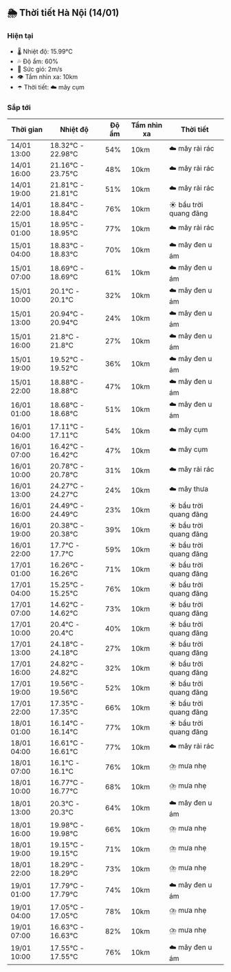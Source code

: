 ## 🌦️ Thời tiết Hà Nội (14/01)

### Hiện tại

- 🌡️ Nhiệt độ: 15.99℃
- 💦 Độ ẩm: 60%
- 💨 Sức gió: 2m/s
- 👁️ Tầm nhìn xa: 10km
- ☂️ Thời tiết: ☁️ mây cụm

### Sắp tới

| Thời gian | Nhiệt độ | Độ ẩm | Tầm nhìn xa | Thời tiết |
| --- | --- | --- | --- | --- |
| 14/01 13:00 | 18.32℃ - 22.98℃ | 54% | 10km | ☁️ mây rải rác |
| 14/01 16:00 | 21.16℃ - 23.75℃ | 48% | 10km | ☁️ mây rải rác |
| 14/01 19:00 | 21.81℃ - 21.81℃ | 51% | 10km | ☁️ mây rải rác |
| 14/01 22:00 | 18.84℃ - 18.84℃ | 76% | 10km | ☀️ bầu trời quang đãng |
| 15/01 01:00 | 18.95℃ - 18.95℃ | 77% | 10km | ☁️ mây rải rác |
| 15/01 04:00 | 18.83℃ - 18.83℃ | 70% | 10km | ☁️ mây đen u ám |
| 15/01 07:00 | 18.69℃ - 18.69℃ | 61% | 10km | ☁️ mây đen u ám |
| 15/01 10:00 | 20.1℃ - 20.1℃ | 32% | 10km | ☁️ mây đen u ám |
| 15/01 13:00 | 20.94℃ - 20.94℃ | 24% | 10km | ☁️ mây đen u ám |
| 15/01 16:00 | 21.8℃ - 21.8℃ | 27% | 10km | ☁️ mây đen u ám |
| 15/01 19:00 | 19.52℃ - 19.52℃ | 36% | 10km | ☁️ mây đen u ám |
| 15/01 22:00 | 18.88℃ - 18.88℃ | 47% | 10km | ☁️ mây đen u ám |
| 16/01 01:00 | 18.68℃ - 18.68℃ | 51% | 10km | ☁️ mây đen u ám |
| 16/01 04:00 | 17.11℃ - 17.11℃ | 54% | 10km | ☁️ mây cụm |
| 16/01 07:00 | 16.42℃ - 16.42℃ | 47% | 10km | ☁️ mây cụm |
| 16/01 10:00 | 20.78℃ - 20.78℃ | 31% | 10km | ☁️ mây rải rác |
| 16/01 13:00 | 24.27℃ - 24.27℃ | 24% | 10km | ☁️ mây thưa |
| 16/01 16:00 | 24.49℃ - 24.49℃ | 23% | 10km | ☀️ bầu trời quang đãng |
| 16/01 19:00 | 20.38℃ - 20.38℃ | 39% | 10km | ☀️ bầu trời quang đãng |
| 16/01 22:00 | 17.7℃ - 17.7℃ | 59% | 10km | ☀️ bầu trời quang đãng |
| 17/01 01:00 | 16.26℃ - 16.26℃ | 71% | 10km | ☀️ bầu trời quang đãng |
| 17/01 04:00 | 15.25℃ - 15.25℃ | 76% | 10km | ☀️ bầu trời quang đãng |
| 17/01 07:00 | 14.62℃ - 14.62℃ | 73% | 10km | ☀️ bầu trời quang đãng |
| 17/01 10:00 | 20.4℃ - 20.4℃ | 40% | 10km | ☀️ bầu trời quang đãng |
| 17/01 13:00 | 24.18℃ - 24.18℃ | 27% | 10km | ☀️ bầu trời quang đãng |
| 17/01 16:00 | 24.82℃ - 24.82℃ | 32% | 10km | ☀️ bầu trời quang đãng |
| 17/01 19:00 | 19.56℃ - 19.56℃ | 52% | 10km | ☀️ bầu trời quang đãng |
| 17/01 22:00 | 17.35℃ - 17.35℃ | 66% | 10km | ☀️ bầu trời quang đãng |
| 18/01 01:00 | 16.14℃ - 16.14℃ | 77% | 10km | ☀️ bầu trời quang đãng |
| 18/01 04:00 | 16.61℃ - 16.61℃ | 77% | 10km | ☁️ mây rải rác |
| 18/01 07:00 | 16.1℃ - 16.1℃ | 76% | 10km | ⛈️ mưa nhẹ |
| 18/01 10:00 | 16.77℃ - 16.77℃ | 68% | 10km | ⛈️ mưa nhẹ |
| 18/01 13:00 | 20.3℃ - 20.3℃ | 64% | 10km | ☁️ mây đen u ám |
| 18/01 16:00 | 19.98℃ - 19.98℃ | 66% | 10km | ⛈️ mưa nhẹ |
| 18/01 19:00 | 19.15℃ - 19.15℃ | 71% | 10km | ⛈️ mưa nhẹ |
| 18/01 22:00 | 18.29℃ - 18.29℃ | 73% | 10km | ⛈️ mưa nhẹ |
| 19/01 01:00 | 17.79℃ - 17.79℃ | 74% | 10km | ☁️ mây đen u ám |
| 19/01 04:00 | 17.05℃ - 17.05℃ | 78% | 10km | ⛈️ mưa nhẹ |
| 19/01 07:00 | 16.63℃ - 16.63℃ | 82% | 10km | ⛈️ mưa nhẹ |
| 19/01 10:00 | 17.55℃ - 17.55℃ | 76% | 10km | ☁️ mây đen u ám |
